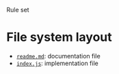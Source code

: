 Rule set





# File system layout

- [`readme.md`](./readme.md): documentation file
- [`index.js`](./index.js): implementation file






